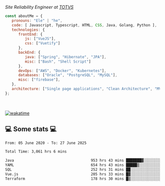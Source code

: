 <p><em>Site Reliability Engineer at <a href="https://www.totvs.com/">TOTVS</a></br>
</em></p>


```javascript
const aboutMe = {
   pronouns: "Ele" | "he",
   code: [ Javascript, Typescript, HTML, CSS, Java, Golang, Python ],
   technologies: {
      frontEnd: {
         js: ["VueJS"],
         css: ["Vuetify"]
      },
      backEnd: {
         java: ["Spring", "Hibernate", "JPA"],
         misc: ["Bash", "Shell Script"]
      },
      devOps: ["AWS", "Docker", "Kubernetes"],
      databases: ["Oracle", "PostgreSQL", "MySQL"],
      misc: ["firebase"],
   },
   architecture: ["Single page applications", "Clean Architecture", "MVC", "Microservices"],
};
```
</br></br>
[![wakatime](https://wakatime.com/badge/user/a3a8ed06-d304-4d6b-bc86-4adc418cdea7.svg)](https://wakatime.com/@a3a8ed06-d304-4d6b-bc86-4adc418cdea7)
<h2>💻 Some stats 💻</h2>

<!--START_SECTION:waka-->

```txt
From: 05 June 2020 - To: 27 June 2025

Total Time: 3,061 hrs 6 mins

Java                                   953 hrs 43 mins ███████▓░░░░░░░░░░░░░░░░░   31.16 %
YAML                                   654 hrs 43 mins █████▒░░░░░░░░░░░░░░░░░░░   21.39 %
SQL                                    252 hrs 31 mins ██░░░░░░░░░░░░░░░░░░░░░░░   08.25 %
Vue.js                                 205 hrs 33 mins █▓░░░░░░░░░░░░░░░░░░░░░░░   06.72 %
Terraform                              178 hrs 30 mins █▒░░░░░░░░░░░░░░░░░░░░░░░   05.83 %
```

<!--END_SECTION:waka-->
